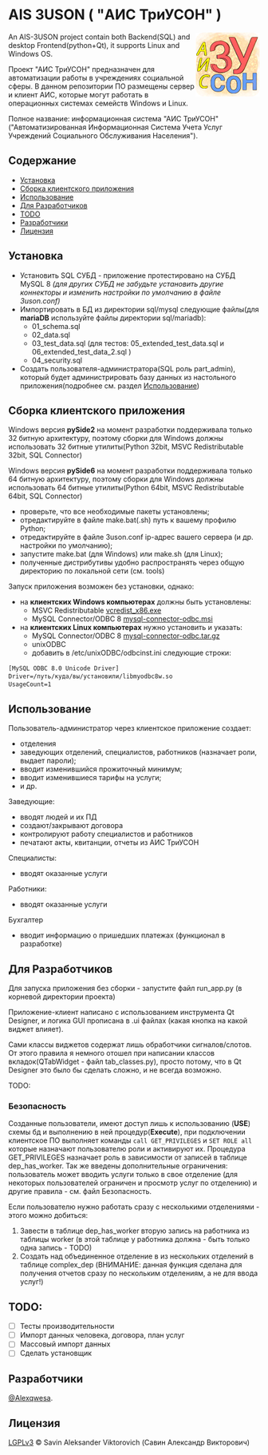 # AIS 3USON ( "АИС ТриУСОН" )

<img align="right" src="src/images/ais-3uson-logo-128.png">

An AIS-3USON project contain both Backend(SQL) and desktop Frontend(python+Qt), it supports Linux and Windows OS.

Проект "АИС ТриУСОН" предназначен для автоматизации работы в учреждениях социальной сферы. В данном репозитории ПО размещены сервер и клиент АИС, которые могут работать в операционных системах семейств Windows и Linux.

Полное название: информационная система "АИС ТриУСОН" ("Автоматизированная Информационная Система Учета Услуг Учреждений
Социального Обслуживания Населения").

## Содержание

- [Установка](#установка)
- [Сборка клиентского приложения](#сборка-клиентского-приложения)
- [Использование](#использование)
- [Для Разработчиков](#для-разработчиков)
- [TODO](#todo)
- [Разработчики](#разработчики)
- [Лицензия](#лицензия)

## Установка

- Установить SQL СУБД - приложение протестировано на СУБД MySQL 8 _(для других СУБД не забудьте установить другие коннекторы и изменить настройки по умолчанию в файле 3uson.conf)_
- Импортировать в БД из директории sql/mysql следующие файлы(для **mariaDB** используйте файлы директории sql/mariadb):
    - 01_schema.sql
    - 02_data.sql
    - 03_test_data.sql (для тестов: 05_extended_test_data.sql и 06_extended_test_data_2.sql )
    - 04_security.sql
- Создать пользователя-администратора(SQL роль part_admin), который будет администрировать базу данных из настольного приложения(подробнее см. раздел [Использование](#использование))

## Сборка клиентского приложения

Windows версия **pySide2** на момент разработки поддерживала только 32 битную архитектуру, поэтому сборки для Windows должны использовать 32 битные утилиты(Python 32bit, MSVC Redistributable 32bit, SQL Connector)

Windows версия **pySide6** на момент разработки поддерживала только 64 битную архитектуру, поэтому сборки для 
Windows должны использовать 64 битные утилиты(Python 64bit, MSVC Redistributable 64bit, SQL Connector)

- проверьте, что все необходимые пакеты установлены;
- отредактируйте в файле make.bat(.sh) путь к вашему профилю Python;
- отредактируйте в файле 3uson.conf ip-адрес вашего сервера (и др. настройки по умолчанию);
- запустите make.bat (для Windows) или make.sh (для Linux);
- полученные дистрибутивы удобно распространять через общую директорию по локальной сети (см. tools)

Запуск приложения возможен без установки, однако:

- на **клиентских Windows компьютерах** должны быть установлены:
    - MSVC Redistributable [vcredist_x86.exe](https://www.microsoft.com/en-US/download/details.aspx?id=48145)
    - MySQL Connector/ODBC 8  [mysql-connector-odbc.msi](https://dev.mysql.com/downloads/connector/odbc/)
- на **клиентских Linux компьютерах** нужно установить и указать:
    - MySQL Connector/ODBC 8  [mysql-connector-odbc.tar.gz](https://dev.mysql.com/downloads/connector/odbc/)
    - unixODBC
    - добавить в /etc/unixODBC/odbcinst.ini следующие строки:

```
[MySQL ODBC 8.0 Unicode Driver]
Driver=/путь/куда/вы/установили/libmyodbc8w.so
UsageCount=1
```

## Использование

Пользователь-администратор через клиентское приложение создает:

- отделения
- заведующих отделений, специалистов, работников (назначает роли, выдает пароли);
- вводит изменившийся прожиточный минимум;
- вводит изменившиеся тарифы на услуги;
- и др.

Заведующие:

- вводят людей и их ПД
- создают/закрывают договора
- контролируют работу специалистов и работников
- печатают акты, квитанции, отчеты из АИС ТриУСОН

Специалисты:

- вводят оказанные услуги

Работники:

- вводят оказанные услуги

Бухгалтер

- вводит информацию о пришедших платежах (функционал в разработке)

## Для Разработчиков

Для запуска приложения без сборки - запустите файл run_app.py (в корневой директории проекта)

Приложение-клиент написано с использованием инструмента Qt Designer, и логика GUI прописана в .ui файлах (какая кнопка на какой виджет влияет). 

Сами классы виджетов содержат лишь обработчики сигналов/слотов. От этого правила я немного отошел при написании классов вкладок(QTabWidget - файл tab_classes.py), просто потому, что в Qt Designer это было бы сделать сложно, и не всегда возможно.

TODO:


### Безопасность

Созданные пользователи, имеют доступ лишь к использованию (**USE**) схемы бд и выполнению в ней процедур(**Execute**),
при подключении клиентское ПО выполняет команды `call GET_PRIVILEGES` и `SET ROLE all` которые назначают 
пользователю роли и активируют их.
Процедура GET_PRIVILEGES назначает роль в зависимости от записей в таблице dep_has_worker.
Так же введены дополнительные ограничения: пользователь может вводить услуги только в свое отделение (для некоторых 
пользователей ограничен и просмотр услуг по отделению) и другие правила - см. файл Безопасность. 

Если пользователю нужно работать сразу с несколькими отделениями - этого можно добиться:

1. Завести в таблице dep_has_worker вторую запись на работника из таблицы worker (в этой таблице у работника должна - 
 быть только одна запись - TODO)
2. Создать над объединенное отделение в из нескольких отделений в таблице complex_dep (ВНИМАНИЕ: данная функция 
 сделана для получения отчетов сразу по нескольким отделениям, а не для ввода услуг!)

## TODO:

- [ ] Тесты производительности
- [ ] Импорт данных человека, договора, план услуг 
- [ ] Массовый импорт данных 
- [ ] Сделать установщик

## Разработчики

[@Alexqwesa](https://github.com/Alexqwesa).

## Лицензия

[LGPLv3](LICENSE) © Savin Aleksander Viktorovich (Савин Александр Викторович)
